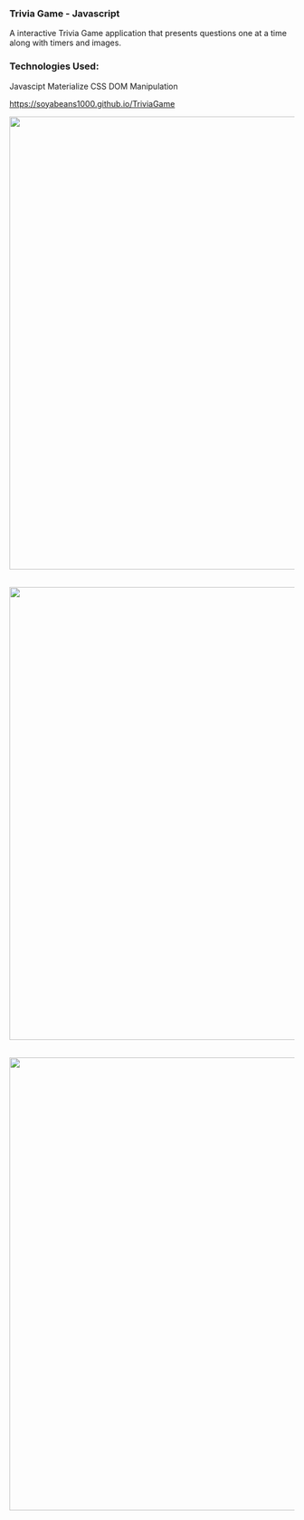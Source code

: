 ### Trivia Game - Javascript
A interactive Trivia Game application that presents questions one at a time along with timers and images.

### Technologies Used:
Javascipt
Materialize CSS
DOM Manipulation

https://soyabeans1000.github.io/TriviaGame


<a href="https://soyabeans1000.github.io/TriviaGame
"><img src="https://soyabeans1000.github.io/images/Portfolio/trivia.jpg" width="800"></a>
<br> <br>

<a href="https://soyabeans1000.github.io/TriviaGame
"><img src="https://soyabeans1000.github.io/portfolio/githubscreenshots/trivia2.jpg" width="800"></a>
<br> <br>

<a href="https://soyabeans1000.github.io/TriviaGame
"><img src="https://soyabeans1000.github.io/portfolio/githubscreenshots/trivia3.jpg" width="800"></a>
